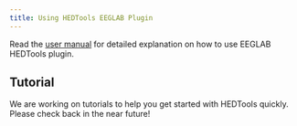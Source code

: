 ```yaml
---
title: Using HEDTools EEGLAB Plugin
---
```


Read the [user manual](pdf/HEDToolsUserManual.pdf) for detailed explanation on how to use EEGLAB HEDTools plugin.

## Tutorial
We are working on tutorials to help you get started with HEDTools quickly. Please check back in the near future!
